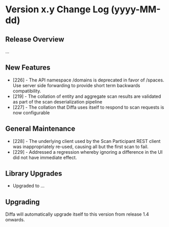 # Version x.y Change Log (yyyy-MM-dd)

## Release Overview

...

## New Features

* [226] - The API namespace /domains is deprecated in favor of /spaces. Use server side forwarding to provide short term backwards compatibility.
* [219] - The collation of entity and aggregate scan results are validated as part of the scan deserialization pipeline
* [227] - The collation that Diffa uses itself to respond to scan requests is now configurable

## General Maintenance

* [228] - The underlying client used by the Scan Participant REST client was inappropriately re-used, causing all but the first scan to fail.
* [229] - Addressed a regression whereby ignoring a difference in the UI did not have immediate effect.

## Library Upgrades

* Upgraded to ...

## Upgrading

Diffa will automatically upgrade itself to this version from release 1.4 onwards.
